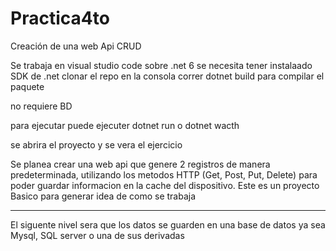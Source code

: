 # Practica4to
Creación de una web Api CRUD

Se trabaja en visual studio code
sobre .net 6
se necesita tener instalaado SDK de .net
clonar el repo 
en la consola correr dotnet build para compilar el paquete 

no requiere BD

para ejecutar puede ejecuter dotnet run o dotnet wacth

se abrira el proyecto y se vera el ejercicio

Se planea crear una web api que genere 2 registros de manera predeterminada, utilizando los metodos HTTP (Get, Post, Put, Delete) para poder guardar
informacion en la cache del dispositivo. 
Este es un proyecto Basico para generar idea de como se trabaja


---------------------------------------------------------------
El siguente nivel sera que los datos se guarden en una base de datos ya sea Mysql, SQL server o una de sus derivadas
